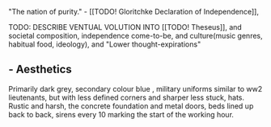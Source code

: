 "The nation of purity." - [[TODO! Gloritchke Declaration of Independence]], 

TODO: DESCRIBE VENTUAL VOLUTION INTO [[TODO! Theseus]], and societal composition, independence come-to-be, and culture(music genres, habitual food, ideology), and "Lower thought-expirations"




## - Aesthetics


Primarily dark grey, secondary colour blue , military uniforms similar to ww2 lieutenants, but with less defined corners and sharper less stuck, hats. Rustic and harsh, the concrete foundation and metal doors, beds lined up back to back, sirens every 10 marking the start of the working hour. 